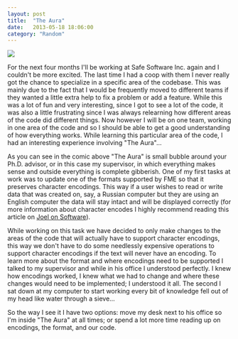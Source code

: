 ```yaml
---
layout: post
title:  "The Aura"
date:   2013-05-18 18:06:00
category: "Random"
---
```


[![](http://i.imgur.com/7bP5mAv.gif)](http://www.phdcomics.com/comics.php?f=1518)

For the next four months I'll be working at Safe Software Inc. again and I couldn't be more excited. The last time I had a coop with them I never really got the chance to specialize in a specific area of the codebase. This was mainly due to the fact that I would be frequently moved to different teams if they wanted a little extra help to fix a problem or add a feature. While this was a lot of fun and very interesting, since I got to see a lot of the code, it was also a little frustrating since I was always relearning how different areas of the code did different things. Now however I will be on one team, working in one area of the code and so I should be able to get a good understanding of how everything works. While learning this particular area of the code, I had an interesting experience involving "The Aura"...

<!--more-->

As you can see in the comic above "The Aura" is small bubble around your Ph.D. advisor, or in this case my supervisor, in which everything makes sense and outside everything is complete gibberish. One of my first tasks at work was to update one of the formats supported by FME so that it preserves character encodings. This way if a user wishes to read or write data that was created on, say, a Russian computer but they are using an English computer the data will stay intact and will be displayed correctly (for more information about character encodes I highly recommend reading this article on [Joel on Software](http://joelonsoftware.com/articles/Unicode.html "The Absolute Minimum Every Software Developer Absolutely, Positively Must Know About Unicode and Character Sets (No Excuses!)")).

While working on this task we have decided to only make changes to the areas of the code that will actually have to support character encodings, this way we don't have to do some needlessly expensive operations to support character encodings if the text will never have an encoding. To learn more about the format and where encodings need to be supported I talked to my supervisor and while in his office I understood perfectly. I knew how encodings worked, I knew what we had to change and where these changes would need to be implemented; I understood it all. The second I sat down at my computer to start working every bit of knowledge fell out of my head like water through a sieve...

So the way I see it I have two options: move my desk next to his office so I'm inside "The Aura" at all times; or spend a lot more time reading up on encodings, the format, and our code.
